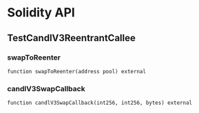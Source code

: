 # Solidity API

## TestCandlV3ReentrantCallee

### swapToReenter

```solidity
function swapToReenter(address pool) external
```

### candlV3SwapCallback

```solidity
function candlV3SwapCallback(int256, int256, bytes) external
```

